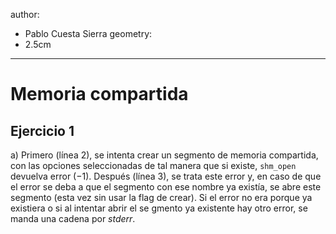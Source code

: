 author:
- Pablo Cuesta Sierra
geometry:
- 2.5cm
---

# Memoria compartida

## Ejercicio 1

a) Primero (línea 2), se intenta crear un segmento de memoria compartida, con las opciones seleccionadas de tal manera que si existe, `shm_open` devuelva error ($-1$). Después (línea 3), se trata este error y, en caso de que el error se deba a que el segmento con ese nombre ya existía, se abre este segmento (esta vez sin usar la flag de crear). Si el error no era porque ya existiera o si al intentar abrir el se
gmento ya existente hay otro error, se manda una cadena por *stderr*.

